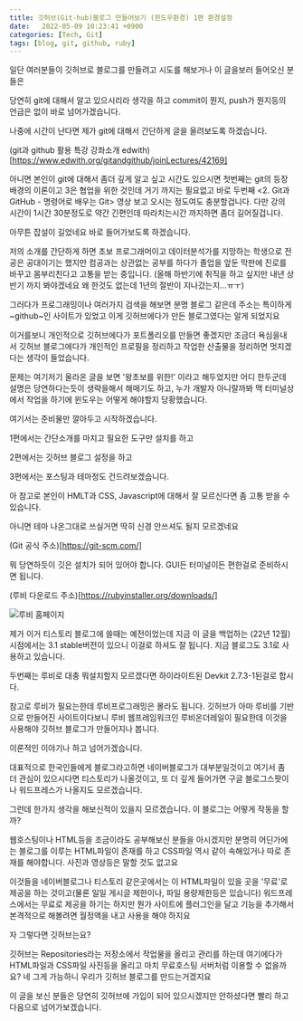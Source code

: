 ```yaml
---
title: 깃허브(Git-hub)블로그 만들어보기 (윈도우환경) 1편 환경설정
date:   2022-05-09 10:23:41 +0900
categories: [Tech, Git]
tags: [blog, git, github, ruby]
---
```


일단 여러분들이 깃허브로 블로그를 만들려고 시도를 해보거나 이 글을보러 들어오신 분들은

당연히 git에 대해서 알고 있으시리라 생각을 하고 commit이 뭔지, push가 뭔지등의 언급은 없이 바로 넘어가겠습니다.

나중에 시간이 난다면 제가 git에 대해서 간단하게 글을 올려보도록 하겠습니다.

(git과 github 활용 특강 강좌소개 edwith)[https://www.edwith.org/gitandgithub/joinLectures/42169]

아니면 본인이 git에 대해서 좀더 깊게 알고 싶고 시간도 있으시면 첫번째는 git의 등장배경의 이론이고 3은 협업을 위한 것인데 거기 까지는 필요없고 바로 두번째 <2. Git과 GitHub - 명령어로 배우는 Git> 영상 보고 오시는 정도여도 충분할겁니다. 다만 강의 시간이 1시간 30분정도로 약간 긴편인데 따라치는시간 까지하면 좀더 길어질겁니다.

 

아무튼 잡설이 길었네요 바로 들어가보도록 하겠습니다.

 

저의 소개를 간단하게 하면 초보 프로그래머이고 데이터분석가를 지망하는 학생으로 전공은 공대이기는 했지만 컴공과는 상관없는 공부를 하다가 졸업을 앞둔 막판에 진로를 바꾸고 몸부리친다고 고통을 받는 중입니다. (올해 하반기에 취직을 하고 싶지만 내년 상반기 까지 봐야겠네요 왜 한것도 없는데 1년의 절반이 지나갔는지...ㅠㅜ)

 

그러다가 프로그래밍이나 여러가지 검색을 해보면 분명 블로그 같은데 주소는 특이하게 ~github~인 사이트가 있었고 이게 깃허브에다가 만든 블로그였다는 알게 되었지요


이거를보니 개인적으로 깃허브에다가 포트폴리오를 만들면 좋겠지만 조금더 욕심을내서 깃허브 블로그에다가 개인적인 프로필을 정리하고 작업한 산출물을 정리하면 멋지겠다는 생각이 들었습니다.

 

문제는 여기저기 올라온 글을 보면 '왕초보를 위한!' 이라고 해두었지만 어디 한두군데 설명은 당연하다는듯이 생략을해서 해매기도 하고, 누가 개발자 아니랄까봐 맥 터미널상에서 작업을 하기에 윈도우는 어떻게 해야할지 당황했습니다.

 

여기서는 준비물만 깔아두고 시작하겠습니다.

 

1편에서는 간단소개를 마치고 필요한 도구만 설치를 하고

2편에서는 깃허브 블로그 설정을 하고

3편에서는 포스팅과 테마정도 건드려보겠습니다.

 

아 참고로 본인이 HMLT과 CSS, Javascript에 대해서 잘 모르신다면 좀 고통 받을 수 있습니다.

아니면 테마 나온그대로 쓰실거면 딱히 신경 안쓰셔도 될지 모르겠네요


(Git 공식 주소)[https://git-scm.com/]

뭐 당연하듯이 깃은 설치가 되어 있어야 합니다. GUI든 터미널이든 편한걸로 준비하시면 됩니다.

(루비 다운로드 주소)[https://rubyinstaller.org/downloads/]


![루비 홈페이지](https://user-images.githubusercontent.com/85277660/210135997-0e7a911c-6e3c-4fda-b630-a0f3bf191ffc.png)

제가 이거 티스토리 블로그에 쓸때는 예전이었는데 지금 이 글을 백업하는 (22년 12월) 시점에서는 3.1 stable버전이 있으니 이걸로 하셔도 잘 됩니다. 지금 블로그도 3.1로 사용하고 있습니다.

두번째는 루비로 대충 뭐설치할지 모르겠다면 하이라이트된 Devkit 2.7.3-1된걸로 합시다.

 

참고로 루비가 필요는한데 루비프로그래밍은 몰라도 됩니다. 깃허브가 아마 루비를 기반으로 만들어진 사이트이다보니 루비 웹프레임워크인 루비온더레일이 필요한데 이것을 사용해야 깃허브 블로그가 만들어지나 봅니다.

 

 

이론적인 이야기나 하고 넘어가겠습니다.

대표적으로 한국인들에게 블로그라고하면 네이버블로그가 대부분일것이고 여기서 좀 더 관심이 있으시다면 티스토리가 나올것이고, 또 더 깊게 들어가면 구글 블로그스팟이나 워드프레스가 나올지도 모르겠습니다.

 

그런데 한가지 생각을 해보신적이 있을지 모르겠습니다. 이 블로그는 어떻게 작동을 할까?

 

웹호스팅이나 HTML등을 조금이라도 공부해보신 분들을 아시겠지만 분명히 어딘가에는 블로그를 이루는 HTML파일이 존재를 하고 CSS파일 역시 같이 속해있거나 따로 존재를 해야합니다. 사진과 영상등은 말할 것도 없고요

 

이것들을 네이버블로그나 티스토리 같은곳에서는 이 HTML파일이 있을 곳을 '무료'로 제공을 하는 것이고(물론 일일 게시글 제한이나, 파일 용량제한등은 있습니다) 워드프레스에서는 무료로 제공을 하기는 하지만 뭔가 사이트에 플러그인을 달고 기능을 추가해서 본격적으로 해볼려면 월정액을 내고 사용을 해야 하지요

 

자 그렇다면 깃허브는요?

 

깃허브는 Repositories라는 저장소에서 작업물을 올리고 관리를 하는데 여기에다가 HTML파일과 CSS파일 사진등을 올리고 마치 무료호스팅 서버처럼 이용할 수 없을까요? 네 그게 가능하니 우리가 깃허브 블로그를 만드는거겠지요

 

이 글을 보신 분들은 당연히 깃허브에 가입이 되어 있으시겠지만 안하셨다면 빨리 하고 다음으로 넘어가보겠습니다.